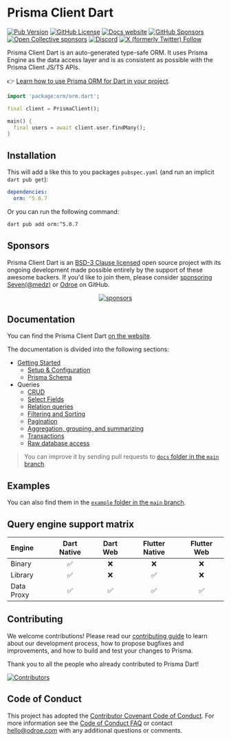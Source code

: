 # Prisma Client Dart

[![Pub Version](https://img.shields.io/pub/v/orm?include_prereleases)](https://pub.dev/packages/orm)
[![GitHub License](https://img.shields.io/github/license/medz/prisma-dart)](https://github.com/medz/prisma-dart/blob/main/LICENSE)
[![Docs website](https://img.shields.io/badge/docs-prisma.pub-brightgreen)](https://prisma.pub/)
[![GitHub Sponsors](https://img.shields.io/github/sponsors/medz?label=github%20sponsors)](https://github.com/sponsors/medz)
[![Open Collective sponsors](https://img.shields.io/opencollective/sponsors/openodroe?label=open%20collective)](https://opencollective.com/openodroe)
[![Discord](https://img.shields.io/discord/1035043284457881620?label=discord)](https://discord.gg/ms2X9TQMR8)
[![X (formerly Twitter) Follow](https://img.shields.io/twitter/follow/shiweidu)
](https://twitter.com/shiweidu)

Prisma Client Dart is an auto-generated type-safe ORM. It uses Prisma Engine as the data access layer and is as consistent as possible with the Prisma Client JS/TS APIs.

👉 [Learn how to use Prisma ORM for Dart in your project](https://prisma.pub/).

```dart
import 'package:orm/orm.dart';

final client = PrismaClient();

main() {
  final users = await client.user.findMany();
}
```

## Installation

This will add a like this to you packages `pubspec.yaml` (and run an implicit `dart pub get`):

```yaml
dependencies:
  orm: ^5.0.7
```

Or you can run the following command:

```bash
dart pub add orm:^5.0.7
```

## Sponsors

Prisma Client Dart is an [BSD-3 Clause licensed](https://github.com/medz/prisma-dart/blob/main/LICENSE) open source project with its ongoing development made possible entirely by the support of these awesome backers. If you'd like to join them, please consider [sponsoring Seven(@medz)](https://github.com/sponsors/medz) or [Odroe](https://opencollective.com/openodroe) on GitHub.

<p align="center">
  <a target="_blank" href="https://github.com/sponsors/medz#:~:text=Featured-,sponsors,-Current%20sponsors">
    <img alt="sponsors" src="https://cdn.jsdelivr.net/gh/medz/public/sponsors.tiers.svg">
  </a>
</p>

## Documentation

You can find the Prisma Client Dart [on the website](https://prisma.pub).

The documentation is divided into the following sections:

- [Getting Started](https://prisma.pub/getting-started/)
  - [Setup & Configuration](https://prisma.pub/getting-started/setup.html)
  - [Prisma Schema](https://prisma.pub/getting-started/schema.html)
- Queries
  - [CRUD](https://prisma.pub/queries/crud.html)
  - [Select Fields](https://prisma.pub/queries/select-fields.html)
  - [Relation queries](https://prisma.pub/queries/relation-queries.html)
  - [Filtering and Sorting](https://prisma.pub/queries/filtering-and-sorting.html)
  - [Pagination](https://prisma.pub/queries/pagination.html)
  - [Aggregation, grouping, and summarizing](https://prisma.pub/queries/aggregation-grouping-summarizing.html)
  - [Transactions](https://prisma.pub/queries/transactions.html)
  - [Raw database access](https://prisma.pub/queries/raw-database-access.html)

> You can improve it by sending pull requests to [`docs` folder in the `main` branch](https://github.com/odroe/prisma-dart/tree/main/docs).

## Examples

You can also find them in the [`example` folder in the `main` branch](https://github.com/odroe/prisma-dart/tree/main/examples).

## Query engine support matrix

| Engine     | Dart Native | Dart Web | Flutter Native | Flutter Web |
| :--------- | :---------: | :------: | :------------: | :---------: |
| Binary     |     ✅      |    ❌    |       ❌       |     ❌      |
| Library    |     ✅      |    ❌    |       ✅       |     ❌      |
| Data Proxy |     ✅      |    ✅    |       ✅       |     ✅      |

## Contributing

We welcome contributions! Please read our [contributing guide](CONTRIBUTING.md) to learn about our development process, how to propose bugfixes and improvements, and how to build and test your changes to Prisma.

Thank you to all the people who already contributed to Prisma Dart!

[![Contributors](https://contrib.rocks/image?repo=medz/prisma-dart)](https://github.com/odroe/prisma-dart/graphs/contributors)

## Code of Conduct

This project has adopted the [Contributor Covenant Code of Conduct](CODE_OF_CONDUCT.md). For more information see the [Code of Conduct FAQ](https://www.contributor-covenant.org/faq) or contact [hello@odroe.com](mailto:hello@odroe.com) with any additional questions or comments.
